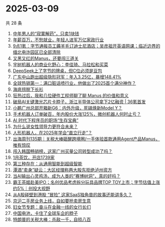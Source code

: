 # 2025-03-09

共 28 条

<!-- BEGIN 36KR -->
<!-- 最后更新时间 2025-03-09 07:10:38 +0800 -->
1. [中年男人的“寂寞解药”，只卖1块钱](https://36kr.com/p/3196018068946569)
1. [年薪百万，不愁就业，年轻人进军万亿家政行业](https://36kr.com/p/3196227401596290)
1. [9点1氪：字节通报员工薅羊毛订迪士尼酒店；吴彦祖开英语网课；临近边界的缅北电诈园区已全部清除](https://36kr.com/p/3196909514882441)
1. [又黑又红的Manus，还要闯三道关](https://36kr.com/p/3196879886105986)
1. [宇树机器人的商业化野心：李佳琦、马拉松和买菜](https://36kr.com/p/3197032697544327)
1. [DeepSeek上了字节的牌桌，但C位必须是豆包](https://36kr.com/p/3196843303733634)
1. [广东中山跑出超级隐形冠军：年入3.25亿，暴增148.41%](https://36kr.com/p/3196175216377218)
1. [全球热销第一：满口脏话喷行业，他做出了2025首个满分神作？](https://36kr.com/p/3196285624352391)
1. [海底捞脱下长衫](https://36kr.com/p/3196180381941377)
1. [狂热过后，我和几位硬件工程师聊了聊 Manus 的价值和意义](https://36kr.com/p/3196196748492424)
1. [破局AI关键激光芯片卡脖子，浙江半导体公司拿下2亿融资 | 36氪首发](https://36kr.com/p/3192794573759108)
1. [小鹏广州总部开箱新G6：内外升级，死磕焕新Model Y？](https://36kr.com/p/3196200791642242)
1. [手术机器人订单破百，年内股价大涨125%，微创机器人何时止亏？](https://36kr.com/p/3196734600384649)
1. [AI 时代下程序员的职场“生存宝典”](https://36kr.com/p/3181413747233922)
1. [为什么说女性领导力更符合未来？](https://36kr.com/p/3196855045881481)
1. [人形机器人，在2025年学会“直立行走”？](https://36kr.com/p/3195981939394947)
1. [出海周刊135期｜关税大棒砸醒跨境圈/一手体验首款通用Agent产品Manus，唯有惊叹](https://36kr.com/p/3196844789644935)
1. [闯入韩国畅销榜，这家广州买量公司转型成功了吗？](https://36kr.com/p/3196261567135107)
1. [1月茶饮，开店1739家](https://36kr.com/p/3197080935747713)
1. [第三种存在：从通用智能到超级智能](https://36kr.com/p/3183170688343685)
1. [潭酒“卖身”疑云：大区经理称两大股东拒绝泸州资方](https://36kr.com/p/3196144776085123)
1. [当AI输出心灵鸡汤，成为人类的“赛博树洞”，真的好吗？](https://36kr.com/p/3197099409227400)
1. [霸王茶姬赴美IPO；名创优品考虑拆分玩具品牌TOP TOY上市；字节估值上涨约5%｜创投大视野](https://36kr.com/p/3197619749486213)
1. [从A股碰壁到港股 “冒险”   这家SaaS独角兽的故事还能讲多久？](https://36kr.com/p/3196277006372993)
1. [京沪二手房业务上线，自如要抢卖房生意](https://36kr.com/p/3197090229288326)
1. [妇女节专题：奋斗在金融一线的女行长们](https://36kr.com/p/3196907155065216)
1. [中国电池，卡住了全球车企的脖子](https://36kr.com/p/3196361163573641)
1. [特朗普的关税大棒：杀敌一千，自损八百](https://36kr.com/p/3196882236931717)
<!-- END 36KR -->